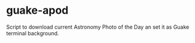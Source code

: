 # guake-apod
Script to download current Astronomy Photo of the Day an set it as Guake terminal background.
